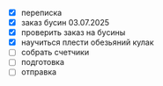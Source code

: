 - [x] переписка
- [x] заказ бусин 03.07.2025
- [x] проверить заказ на бусины
- [x] научиться плести обезьяний кулак
- [ ] собрать счетчики
- [ ] подготовка
- [ ] отправка
